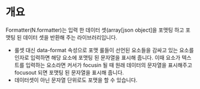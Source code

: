 개요
===

Formatter(N.formatter)는 입력 한 데이터 셋(array[json object]을 포맷팅 하고 포맷팅 된 데이터 셋을 반환해 주는 라이브러리입니다.

 * 룰셋 대신 data-format 속성으로 포맷 룰들이 선언된 요소들을 감싸고 있는 요소를 인자로 입력하면 해당 요소에 포맷팅 된 문자열을 표시해 줍니다.
이때 요소가 텍스트를 입력하는 요소라면 커서가 focusin 될 때 원래 데이터의 문자열을 표시해주고 focusout 되면 포맷팅 된 문자열을 표시해 줍니다.
 * 데이터셋이 아닌 문자열 단위로도 포맷을 할 수 있습니다.